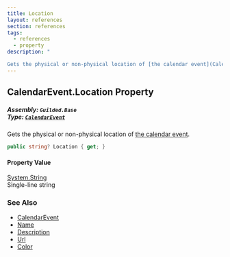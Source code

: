 ```yaml
---
title: Location
layout: references
section: references
tags:
  - references
  - property
description: "

Gets the physical or non-physical location of [the calendar event](CalendarEvent 'Guilded.Base.Content.CalendarEvent')."
---
```


## CalendarEvent.Location Property
##### **Assembly:** `Guilded.Base`<br/>**Type:** [`CalendarEvent`](CalendarEvent 'Guilded.Base.Content.CalendarEvent')

Gets the physical or non-physical location of [the calendar event](CalendarEvent 'Guilded.Base.Content.CalendarEvent').

```csharp
public string? Location { get; }
```

#### Property Value
[System.String](https://docs.microsoft.com/en-us/dotnet/api/System.String 'System.String')  
Single-line string

### See Also
- [CalendarEvent](CalendarEvent 'Guilded.Base.Content.CalendarEvent')
- [Name](CalendarEvent.Name 'Guilded.Base.Content.CalendarEvent.Name')
- [Description](CalendarEvent.Description 'Guilded.Base.Content.CalendarEvent.Description')
- [Url](CalendarEvent.Url 'Guilded.Base.Content.CalendarEvent.Url')
- [Color](CalendarEvent.Color 'Guilded.Base.Content.CalendarEvent.Color')